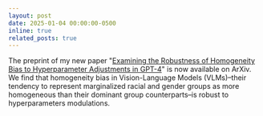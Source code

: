 ```yaml
---
layout: post
date: 2025-01-04 00:00:00-0500
inline: true
related_posts: true
---
```


The preprint of my new paper "[Examining the Robustness of Homogeneity Bias to Hyperparameter Adjustments in GPT-4](https://arxiv.org/abs/2501.02211)" is now available on ArXiv. We find that homogeneity bias in Vision-Language Models (VLMs)–their tendency to represent marginalized racial and gender groups as more homogeneous than their dominant group counterparts–is robust to hyperparameters modulations.
